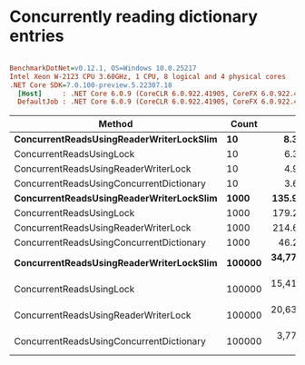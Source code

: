 # Concurrently reading dictionary entries

``` ini

BenchmarkDotNet=v0.12.1, OS=Windows 10.0.25217
Intel Xeon W-2123 CPU 3.60GHz, 1 CPU, 8 logical and 4 physical cores
.NET Core SDK=7.0.100-preview.5.22307.18
  [Host]     : .NET Core 6.0.9 (CoreCLR 6.0.922.41905, CoreFX 6.0.922.41905), X64 RyuJIT
  DefaultJob : .NET Core 6.0.9 (CoreCLR 6.0.922.41905, CoreFX 6.0.922.41905), X64 RyuJIT


```
|                                   Method |  Count |          Mean |         Error |        StdDev |        Median |
|----------------------------------------- |------- |--------------:|--------------:|--------------:|--------------:|
| **ConcurrentReadsUsingReaderWriterLockSlim** |     **10** |      **8.332 μs** |     **0.1641 μs** |     **0.4760 μs** |      **8.237 μs** |
|                 ConcurrentReadsUsingLock |     10 |      6.382 μs |     0.6919 μs |     2.0401 μs |      7.461 μs |
|     ConcurrentReadsUsingReaderWriterLock |     10 |      4.913 μs |     0.0969 μs |     0.1722 μs |      4.898 μs |
| ConcurrentReadsUsingConcurrentDictionary |     10 |      3.660 μs |     0.0487 μs |     0.0455 μs |      3.656 μs |
| **ConcurrentReadsUsingReaderWriterLockSlim** |   **1000** |    **135.940 μs** |     **7.2218 μs** |    **21.1804 μs** |    **133.539 μs** |
|                 ConcurrentReadsUsingLock |   1000 |    179.213 μs |     3.5496 μs |     3.6452 μs |    178.426 μs |
|     ConcurrentReadsUsingReaderWriterLock |   1000 |    214.695 μs |     1.6890 μs |     1.5799 μs |    214.684 μs |
| ConcurrentReadsUsingConcurrentDictionary |   1000 |     46.269 μs |     0.6971 μs |     0.6520 μs |     46.317 μs |
| **ConcurrentReadsUsingReaderWriterLockSlim** | **100000** | **34,770.322 μs** | **1,934.3207 μs** | **5,580.9574 μs** | **34,976.200 μs** |
|                 ConcurrentReadsUsingLock | 100000 | 15,410.466 μs |   235.1892 μs |   219.9961 μs | 15,468.467 μs |
|     ConcurrentReadsUsingReaderWriterLock | 100000 | 20,630.151 μs |   251.5029 μs |   235.2560 μs | 20,666.072 μs |
| ConcurrentReadsUsingConcurrentDictionary | 100000 |  3,777.589 μs |    70.7857 μs |    66.2130 μs |  3,748.720 μs |
